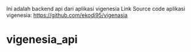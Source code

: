 Ini adalah backend api dari aplikasi vigenesia
Link Source code aplikasi vigenesia: https://github.com/ekodi95/vigenasia
# vigenesia_api
